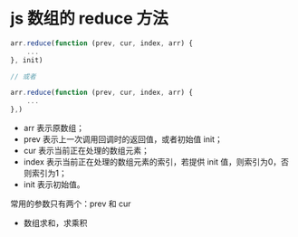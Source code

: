 # js 数组的 reduce 方法
```js
arr.reduce(function (prev, cur, index, arr) {
    ...
}, init)

// 或者

arr.reduce(function (prev, cur, index, arr) {
    ...
},)
```

- arr 表示原数组；
- prev 表示上一次调用回调时的返回值，或者初始值 init；
- cur 表示当前正在处理的数组元素；
- index 表示当前正在处理的数组元素的索引，若提供 init 值，则索引为0，否则索引为1；
- init 表示初始值。

常用的参数只有两个：prev 和 cur

- 数组求和，求乘积
